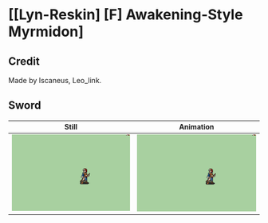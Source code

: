 # [\[Lyn-Reskin\] \[F\] Awakening-Style Myrmidon]

## Credit

Made by Iscaneus, Leo_link.
	
## Sword

| Still | Animation |
| :---: | :-------: |
| ![Sword still](./Sword_000.png) | ![Sword animation](./Sword.gif) |
